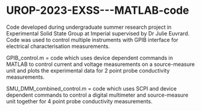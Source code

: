# UROP-2023-EXSS---MATLAB-code
Code developed during undergraduate summer research project in Experimental Solid State Group at Imperial supervised by Dr Julie Euvrard. Code was used to control multiple instruments with GPIB interface for electrical characterisation measurements.

GPIB_control.m = code which uses device dependent commands in MATLAB to control current and voltage measurements on a source-measure unit and plots the experimental data for 2 point probe conductivity measurements.

SMU_DMM_combined_control.m = code which uses SCPI and device dependent commands to control a digital multimeter and source-measure unit together for 4 point probe conductivity measurements.
